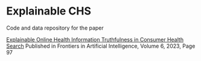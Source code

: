 # Explainable CHS
Code and data repository for the paper

[Explainable Online Health Information Truthfulness in Consumer Health Search](https://www.frontiersin.org/articles/10.3389/frai.2023.1184851)
Published in Frontiers in Artificial Intelligence, Volume 6, 2023, Page 97


